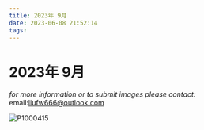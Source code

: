 ```yaml
---
title: 2023年 9月
date: 2023-06-08 21:52:14
tags:
---
```

# 2023年 9月
*for more information or to submit images please contact:*
 email:[liufw666@outlook.com](mailto:liufw666@outlook.com)

![P1000415](vx_images/371405622236706.jpg)